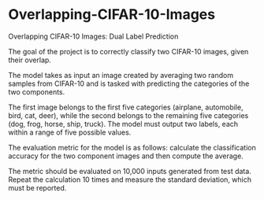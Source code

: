 # Overlapping-CIFAR-10-Images
Overlapping CIFAR-10 Images: Dual Label Prediction

The goal of the project is to correctly classify two CIFAR-10 images, given their overlap.

The model takes as input an image created by averaging two random samples from CIFAR-10 and is tasked with predicting the categories of the two components.

The first image belongs to the first five categories (airplane, automobile, bird, cat, deer), while the second belongs to the remaining five categories (dog, frog, horse, ship, truck). The model must output two labels, each within a range of five possible values.

The evaluation metric for the model is as follows: calculate the classification accuracy for the two component images and then compute the average.

The metric should be evaluated on 10,000 inputs generated from test data. Repeat the calculation 10 times and measure the standard deviation, which must be reported.